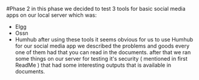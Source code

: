 #Phase 2
in this phase we decided to test 3 tools for basic social media apps on our local server which was:
- Elgg
- Ossn
- Humhub
after using these tools it seems obvious for us to use Humhub for our social media app we described the problems and goods every one of them had that you can read in the documents.
after that we ran some things on our server for testing it's security ( mentioned in first ReadMe ) that had some interesting outputs that is available in documents.
